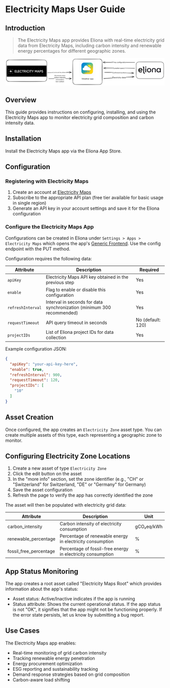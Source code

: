 # Electricity Maps User Guide

## Introduction
> The Electricity Maps app provides Eliona with real-time electricity grid data from Electricity Maps, including carbon intensity and renewable energy percentages for different geographic zones.

![App schema](https://raw.githubusercontent.com/eliona-smart-building-assistant/electricity-maps-app/refs/heads/develop/schema.png "App schema")

## Overview
This guide provides instructions on configuring, installing, and using the Electricity Maps app to monitor electricity grid composition and carbon intensity data.

## Installation
Install the Electricity Maps app via the Eliona App Store.

## Configuration

### Registering with Electricity Maps
1. Create an account at [Electricity Maps](https://www.electricitymaps.com/)
2. Subscribe to the appropriate API plan (free tier available for basic usage in single region)
3. Generate an API key in your account settings and save it for the Eliona configuration

### Configure the Electricity Maps App
Configurations can be created in Eliona under `Settings > Apps > Electricity Maps` which opens the app's [Generic Frontend](https://doc.eliona.io/collection/v/eliona-english/manuals/settings/apps). Use the config endpoint with the PUT method.

Configuration requires the following data:

| Attribute | Description | Required |
|-----------|-------------|----------|
| `apiKey` | Electricity Maps API key obtained in the previous step | Yes |
| `enable` | Flag to enable or disable this configuration | Yes |
| `refreshInterval` | Interval in seconds for data synchronization (minimum 300 recommended) | Yes |
| `requestTimeout` | API query timeout in seconds | No (default: 120) |
| `projectIDs` | List of Eliona project IDs for data collection | Yes |

Example configuration JSON:
```json
{
  "apiKey": "your-api-key-here",
  "enable": true,
  "refreshInterval": 900,
  "requestTimeout": 120,
  "projectIDs": [
    "10"
  ]
}
```
## Asset Creation
Once configured, the app creates an `Electricity Zone` asset type. You can create multiple assets of this type, each representing a geographic zone to monitor.

## Configuring Electricity Zone Locations
1. Create a new asset of type `Electricity Zone`
2. Click the edit button on the asset
3. In the "more info" section, set the zone identifier (e.g., "CH" or "Switzerland" for Switzerland, "DE" or "Germany" for Germany) 
4. Save the asset configuration
5. Refresh the page to verify the app has correctly identified the zone

The asset will then be populated with electricity grid data:

| Attribute | Description | Unit |
|-----------|-------------|------|
| carbon_intensity | Carbon intensity of electricity consumption | gCO₂eq/kWh |
| renewable_percentage | Percentage of renewable energy in electricity consumption | % |
| fossil_free_percentage | Percentage of fossil-free energy in electricity consumption | % |

## App Status Monitoring
The app creates a root asset called "Electricity Maps Root" which provides information about the app's status:

- Asset status: Active/Inactive indicates if the app is running
- Status attribute: Shows the current operational status. If the app status is not "OK", it signifies that the app might not be functioning properly. If the error state persists, let us know by submitting a bug report.

## Use Cases
The Electricity Maps app enables:

- Real-time monitoring of grid carbon intensity
- Tracking renewable energy penetration
- Energy procurement optimization
- ESG reporting and sustainability tracking
- Demand response strategies based on grid composition
- Carbon-aware load shifting
